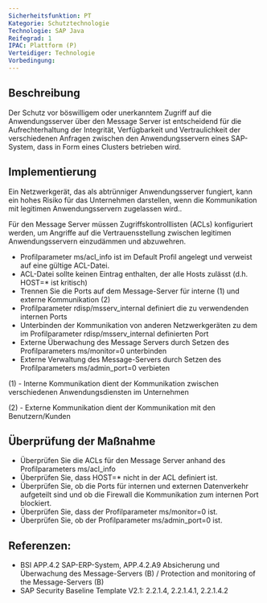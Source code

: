 ```yaml
---
Sicherheitsfunktion: PT
Kategorie: Schutztechnologie
Technologie: SAP Java
Reifegrad: 1
IPAC: Plattform (P)
Verteidiger: Technologie
Vorbedingung:
---
```


## Beschreibung

Der Schutz vor böswilligem oder unerkanntem Zugriff auf die Anwendungsserver über den Message Server ist entscheidend für die Aufrechterhaltung der Integrität, Verfügbarkeit und Vertraulichkeit der verschiedenen Anfragen zwischen den Anwendungsservern eines SAP-System, dass in Form eines Clusters betrieben wird.

## Implementierung

Ein Netzwerkgerät, das als abtrünniger Anwendungsserver fungiert, kann ein hohes Risiko für das Unternehmen darstellen, wenn die Kommunikation mit legitimen Anwendungsservern zugelassen wird..

Für den Message Server müssen Zugriffskontrolllisten (ACLs) konfiguriert werden, um Angriffe auf die Vertrauensstellung zwischen legitimen Anwendungsservern einzudämmen und abzuwehren.

- Profilparameter ms/acl_info ist im Default Profil angelegt und verweist auf eine gültige ACL-Datei.
- ACL-Datei sollte keinen Eintrag enthalten, der alle Hosts zulässt (d.h. HOST=* ist kritisch)
- Trennen Sie die Ports auf dem Message-Server für interne (1) und externe Kommunikation (2)
- Profilparameter rdisp/msserv_internal definiert die zu verwendenden internen Ports
- Unterbinden der Kommunikation von anderen Netzwerkgeräten zu dem im Profilparameter rdisp/msserv_internal definierten Port
- Externe Überwachung des Message Servers durch Setzen des Profilparameters ms/monitor=0 unterbinden
- Externe Verwaltung des Message-Servers durch Setzen des Profilparameters ms/admin_port=0 verbieten

(1) - Interne Kommunikation dient der Kommunikation zwischen verschiedenen Anwendungsdiensten im Unternehmen

(2) - Externe Kommunikation dient der Kommunikation mit den Benutzern/Kunden

## Überprüfung der Maßnahme

- Überprüfen Sie die ACLs für den Message Server anhand des Profilparameters ms/acl_info
- Überprüfen Sie, dass HOST=* nicht in der ACL definiert ist.
- Überprüfen Sie, ob die Ports für internen und externen Datenverkehr aufgeteilt sind und ob die Firewall die Kommunikation zum internen Port blockiert.
- Überprüfen Sie, dass der Profilparameter ms/monitor=0 ist.
- Überprüfen Sie, ob der Profilparameter ms/admin_port=0 ist.

## Referenzen:
- BSI APP.4.2 SAP-ERP-System, APP.4.2.A9 Absicherung und Überwachung des Message-Servers (B) / Protection and monitoring of the Message-Servers (B)
- SAP Security Baseline Template V2.1: 2.2.1.4, 2.2.1.4.1, 2.2.1.4.2
